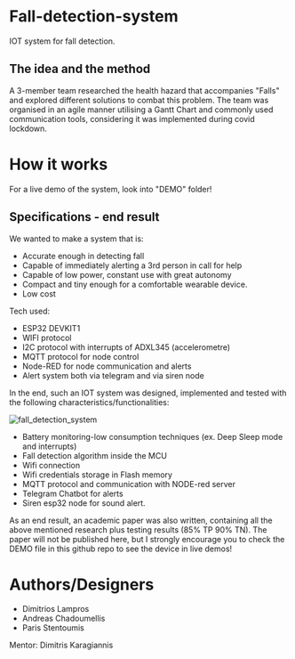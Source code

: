 # Fall-detection-system
IOT system for fall detection. 

## The idea and the method

A 3-member team researched the health hazard that accompanies "Falls" and explored different solutions to combat this problem. The team was organised in an agile manner utilising a Gantt Chart and commonly used communication tools, considering it was implemented during covid lockdown.

# How it works 
For a live demo of the system, look into "DEMO" folder!

## Specifications - end result
We wanted to make a system that is:
* Accurate enough in detecting fall
* Capable of immediately alerting a 3rd person in call for help
* Capable of low power, constant use with great autonomy
* Compact and tiny enough for a comfortable wearable device.
* Low cost

Tech used:
* ESP32 DEVKIT1
* WIFI protocol
* I2C protocol with interrupts of ADXL345 (accelerometre)
* MQTT protocol for node control
* Node-RED for node communication and alerts
* Alert system both via telegram and via siren node

In the end, such an IOT system was designed, implemented and tested with the following characteristics/functionalities:

![fall_detection_system](https://user-images.githubusercontent.com/56197365/135668019-98d7fccb-8332-4c6b-b373-082f4d4806e4.JPG)


* Battery monitoring-low consumption techniques (ex. Deep Sleep mode and interrupts)
* Fall detection algorithm inside the MCU
* Wifi connection
* Wifi credentials storage in Flash memory
* MQTT protocol and communication with NODE-red server
* Telegram Chatbot for alerts
* Siren esp32 node for sound alert.

As an end result, an academic paper was also written, containing all the above mentioned research plus testing results (85% TP 90% TN). The paper will not be published here, but I strongly encourage you to check the DEMO file in this github repo to see the device in live demos!

# Authors/Designers 
 - Dimitrios Lampros
 - Andreas Chadoumellis
 - Paris Stentoumis

Mentor: Dimitris Karagiannis 

